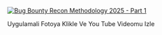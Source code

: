 [![Bug Bounty Recon Methodology 2025 - Part 1](https://img.youtube.com/vi/bjl01PCZJ5c/maxresdefault.jpg)](https://www.youtube.com/watch?v=bjl01PCZJ5c)

Uygulamali Fotoya Klikle Ve You Tube Videomu Izle
